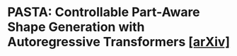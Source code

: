 # PASTA: Controllable Part-Aware Shape Generation with Autoregressive Transformers [[arXiv]](https://arxiv.org/abs/2407.13677)
